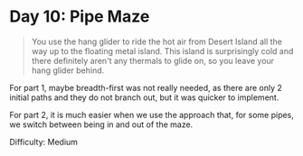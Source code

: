 # Day 10: Pipe Maze

> You use the hang glider to ride the hot air from Desert Island all the way up to the floating metal island. 
> This island is surprisingly cold and there definitely aren't any thermals to glide on, so you leave your 
> hang glider behind.

For part 1, maybe breadth-first was not really needed, as there are only 2 initial paths and
they do not branch out, but it was quicker to implement. 

For part 2, it is much easier when we use the approach that, for some pipes, we switch between 
being in and out of the maze.

Difficulty: Medium